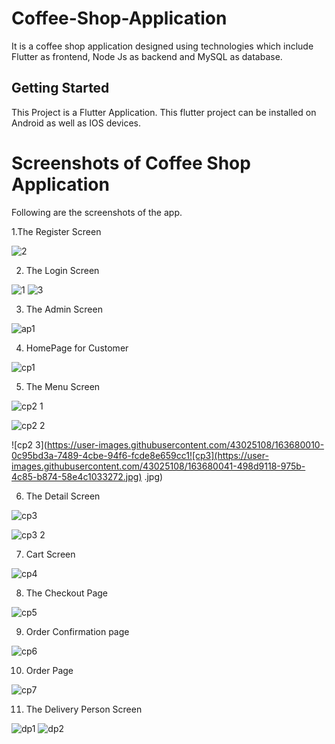 # Coffee-Shop-Application
It is a coffee shop application designed using technologies which include Flutter as frontend, Node Js as backend and MySQL as database.


## Getting Started

This Project is a Flutter Application.
This flutter project can be installed on Android as well as IOS devices.


# Screenshots of Coffee Shop Application
Following are the screenshots of the app.

1.The Register Screen

![2](https://user-images.githubusercontent.com/43025108/163679613-ba05fbbd-a607-49c5-95bb-aee674a6a964.jpg)


2. The Login Screen

![1](https://user-images.githubusercontent.com/43025108/163679704-320e8a30-dc19-44ba-9e17-1ba9c9923838.jpg)
![3](https://user-images.githubusercontent.com/43025108/163679734-852b3d02-9229-46c0-b4fa-c5f1d0b8f692.jpg)


3. The Admin Screen

![ap1](https://user-images.githubusercontent.com/43025108/163679946-235ec3df-c526-496a-92a7-7956d2ca1bad.jpg)



4. HomePage for Customer

![cp1](https://user-images.githubusercontent.com/43025108/163679969-de241b9e-13cd-4c3a-9b29-d7b649685b81.jpg)



5. The Menu Screen

![cp2 1](https://user-images.githubusercontent.com/43025108/163679978-659f2c2a-cc85-4801-bd64-b56356daff84.jpg)

![cp2 2](https://user-images.githubusercontent.com/43025108/163680007-264cd4b5-fbec-421f-9700-654b7c65619c.jpg)

![cp2 3](https://user-images.githubusercontent.com/43025108/163680010-0c95bd3a-7489-4cbe-94f6-fcde8e659cc1![cp3](https://user-images.githubusercontent.com/43025108/163680041-498d9118-975b-4c85-b874-58e4c1033272.jpg)
.jpg)



6. The Detail Screen

![cp3](https://user-images.githubusercontent.com/43025108/163680196-964dee21-d4c7-40d8-919c-5572ff5cc394.jpg)


![cp3 2](https://user-images.githubusercontent.com/43025108/163680048-6b876398-0a65-4803-8b75-07ac468c7c0e.jpg)



7. Cart Screen

![cp4](https://user-images.githubusercontent.com/43025108/163680065-1d9fa20c-255d-4467-8066-48d6d57923e2.jpg)


8. The Checkout Page

![cp5](https://user-images.githubusercontent.com/43025108/163680073-4c63cd86-e37d-420a-b1a7-002d5db42182.jpg)


9. Order Confirmation page

![cp6](https://user-images.githubusercontent.com/43025108/163680091-1ea321df-220b-4202-be73-e448a45900cb.jpg)


10. Order Page

![cp7](https://user-images.githubusercontent.com/43025108/163680122-f2e6ad79-a5c0-451c-9c95-24db2cb0078b.jpg)



11. The Delivery Person Screen


![dp1](https://user-images.githubusercontent.com/43025108/163680103-dd942359-f9fd-47ad-8992-acc1df43b21c.jpg)
![dp2](https://user-images.githubusercontent.com/43025108/163680109-7455e550-5788-4305-9aad-bc10ccf7b9a5.jpg)



